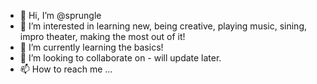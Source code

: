 - 👋 Hi, I’m @sprungle
- 👀 I’m interested in learning new, being creative, playing music, sining, impro theater, making the most out of it!
- 🌱 I’m currently learning the basics!
- 💞️ I’m looking to collaborate on - will update later.
- 📫 How to reach me ...

<!---
sprungle/sprungle is a ✨ special ✨ repository because its `README.md` (this file) appears on your GitHub profile.
You can click the Preview link to take a look at your changes.
--->
